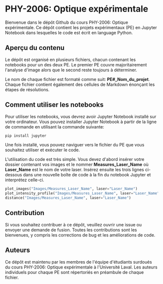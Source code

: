 # PHY-2006: Optique expérimentale
Bienvenue dans le dépôt Github du cours PHY-2006: Optique expérimentale. Ce dépôt contient les projets expérimentaux (PE) en Jupyter Notebook dans lesquelles le code est écrit en language Python.

## Aperçu du contenu
Le dépôt est organisé en plusieurs fichiers, chacun contenant les notebooks pour un des deux PE. Le premier PE couvre majoritairement l'analyse d'image alors que le second reste toujours à déterminer.

Le nom de chaque fichier est formaté comme suit: **PE#_Nom_du_projet**. Chaque fichier contient également des cellules de Markdown énonçant les étapes de résolutions.

## Comment utiliser les notebooks
Pour utiliser les notebooks, vous devrez avoir Jupyter Notebook installé sur votre ordinateur. Vous pouvez installer Jupyter Notebook à partir de la ligne de commande en utilisant la commande suivante:

```python
pip install jupyter
```

Une fois installé, vous pouvez naviguer vers le fichier du PE que vous souhaitez utiliser et exécuter le code.

L'utilisation du code est très simple. Vous devez d'abord insérer votre dossier contenant vos images et le nommer **Measures_Laser_Name** où **Laser_Name** est le nom de votre laser. Insérez ensuite les trois lignes ci-dessous dans une nouvelle boîte de code à la fin du notebook Jupyter et interprétez celle-ci.

```python
plot_images("Images/Measures_Laser_Name", laser="Laser_Name")
plot_intensity_profile("Images/Measures_Laser_Name", laser="Laser_Name")
distance("Images/Measures_Laser_Name", laser="Laser_Name")
```

## Contribution
Si vous souhaitez contribuer à ce dépôt, veuillez ouvrir une issue ou envoyer une demande de fusion. Toutes les contributions sont les bienvenues, y compris les corrections de bug et les améliorations de code.

## Auteurs
Ce dépôt est maintenu par les membres de l'équipe d'étudiants surdoués du cours PHY-2006: Optique expérimentale à l'Université Laval. Les auteurs individuels pour chaque PE sont répertoriés en préambule de chaque fichier.
